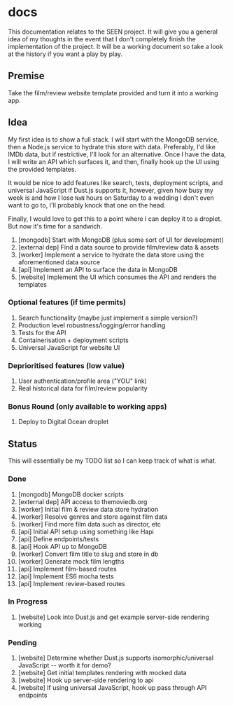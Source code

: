 # docs

This documentation relates to the SEEN project. It will give you a general idea of my thoughts in the event that I don't completely finish the implementation of the project. It will be a working document so take a look at the history if you want a play by play.

## Premise

Take the film/review website template provided and turn it into a working app.

## Idea

My first idea is to show a full stack. I will start with the MongoDB service, then a Node.js service to hydrate this store with data. Preferably, I'd like IMDb data, but if restrictive, I'll look for an alternative. Once I have the data, I will write an API which surfaces it, and then, finally hook up the UI using the provided templates.

It would be nice to add features like search, tests, deployment scripts, and universal JavaScript if Dust.js supports it, however, given how busy my week is and how I lose `NaN` hours on Saturday to a wedding I don't even want to go to, I'll probably knock that one on the head.

Finally, I would love to get this to a point where I can deploy it to a droplet. But now it's time for a sandwich.

1. [mongodb] Start with MongoDB (plus some sort of UI for development)
2. [external dep] Find a data source to provide film/review data & assets
3. [worker] Implement a service to hydrate the data store using the aforementioned data source
4. [api] Implement an API to surface the data in MongoDB
5. [website] Implement the UI which consumes the API and renders the templates

### Optional features (if time permits)

1. Search functionality (maybe just implement a simple version?)
2. Production level robustness/logging/error handling
3. Tests for the API
4. Containerisation + deployment scripts
5. Universal JavaScript for website UI

### Deprioritised features (low value)

1. User authentication/profile area ("YOU" link)
2. Real historical data for film/review popularity

### Bonus Round (only available to working apps)

1. Deploy to Digital Ocean droplet

## Status

This will essentially be my TODO list so I can keep track of what is what.

### Done

1. [mongodb] MongoDB docker scripts
2. [external dep] API access to themoviedb.org
3. [worker] Initial film & review data store hydration
4. [worker] Resolve genres and store against film data
5. [worker] Find more film data such as director, etc
6. [api] Initial API setup using something like Hapi
7. [api] Define endpoints/tests
8. [api] Hook API up to MongoDB
9. [worker] Convert film title to slug and store in db
10. [worker] Generate mock film lengths
11. [api] Implement film-based routes
12. [api] Implement ES6 mocha tests
13. [api] Implement review-based routes

### In Progress

1. [website] Look into Dust.js and get example server-side rendering working

### Pending

1. [website] Determine whether Dust.js supports isomorphic/universal JavaScript -- worth it for demo?
2. [website] Get initial templates rendering with mocked data
3. [website] Hook up server-side rendering to api
4. [website] If using universal JavaScript, hook up pass through API endpoints
